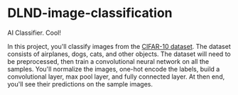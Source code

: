 # DLND-image-classification
AI Classifier. Cool!

In this project, you'll classify images from the [CIFAR-10 dataset](https://www.cs.toronto.edu/~kriz/cifar.html). The dataset consists of airplanes, dogs, cats, and other objects. The dataset will need to be preprocessed, then train a convolutional neural network on all the samples. You'll normalize the images, one-hot encode the labels, build a convolutional layer, max pool layer, and fully connected layer. At then end, you'll see their predictions on the sample images.
